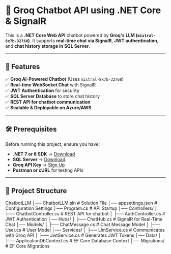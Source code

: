 # 🚀 Groq Chatbot API using .NET Core & SignalR

This is a **.NET Core Web API** chatbot powered by **Groq's LLM (`mixtral-8x7b-32768`)**. It supports **real-time chat via SignalR**, **JWT authentication**, and **chat history storage in SQL Server**.

---

## 📌 **Features**
✅ **Groq AI-Powered Chatbot** (Uses `mixtral-8x7b-32768`)  
✅ **Real-time WebSocket Chat** with SignalR  
✅ **JWT Authentication** for security  
✅ **SQL Server Database** to store chat history  
✅ **REST API for chatbot communication**  
✅ **Scalable & Deployable on Azure/AWS**  

---

## 🛠️ **Prerequisites**
Before running this project, ensure you have:

- **.NET 7 or 8 SDK** → [Download](https://dotnet.microsoft.com/en-us/download)
- **SQL Server** → [Download](https://www.microsoft.com/en-us/sql-server/sql-server-downloads)
- **Groq API Key** → [Sign Up](https://console.groq.com/)
- **Postman or cURL** for testing APIs

---

## 📂 **Project Structure**
ChatbotLLM │── ChatbotLLM.sln # Solution File │── appsettings.json # Configuration Settings │── Program.cs # API Startup │── Controllers/ │ ├── ChatbotController.cs # REST API for chatbot │ ├── AuthController.cs # JWT Authentication │── Hubs/ │ ├── ChatHub.cs # SignalR for Real-Time Chat │── Models/ │ ├── ChatMessage.cs # Chat Message Model │ ├── User.cs # User Model │── Services/ │ ├── LlmService.cs # Communicates with Groq API │ ├── JwtService.cs # Generates JWT Tokens │── Data/ │ ├── ApplicationDbContext.cs # EF Core Database Context │── Migrations/ # EF Core Migrations

